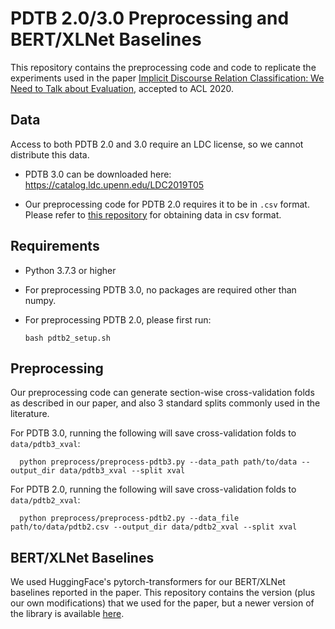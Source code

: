 # PDTB 2.0/3.0 Preprocessing and BERT/XLNet Baselines

This repository contains the preprocessing code and code to replicate the experiments used in the paper [Implicit Discourse Relation Classification: We Need to Talk about Evaluation](https://www.aclweb.org/anthology/2020.acl-main.480/), accepted to ACL 2020.

## Data

Access to both PDTB 2.0 and 3.0 require an LDC license, so we cannot distribute this data. 

* PDTB 3.0 can be downloaded here: https://catalog.ldc.upenn.edu/LDC2019T05

* Our preprocessing code for PDTB 2.0 requires it to be in `.csv` format. Please refer to [this repository](https://github.com/cgpotts/pdtb2) for obtaining data in csv format.

## Requirements

* Python 3.7.3 or higher

* For preprocessing PDTB 3.0, no packages are required other than numpy.

* For preprocessing PDTB 2.0, please first run:

      bash pdtb2_setup.sh

## Preprocessing

Our preprocessing code can generate section-wise cross-validation folds as described in our paper, and also 3 standard splits commonly used in the literature.

For PDTB 3.0, running the following will save cross-validation folds to `data/pdtb3_xval`:

      python preprocess/preprocess-pdtb3.py --data_path path/to/data --output_dir data/pdtb3_xval --split xval

For PDTB 2.0, running the following will save cross-validation folds to `data/pdtb2_xval`:

      python preprocess/preprocess-pdtb2.py --data_file path/to/data/pdtb2.csv --output_dir data/pdtb2_xval --split xval

## BERT/XLNet Baselines

We used HuggingFace's pytorch-transformers for our BERT/XLNet baselines reported in the paper. This repository contains the version (plus our own modifications) that we used for the paper, but a newer version of the library is available [here](https://github.com/huggingface/transformers).


